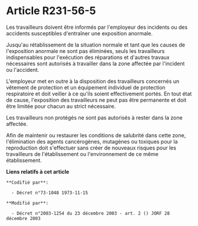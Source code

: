 # Article R231-56-5

Les travailleurs doivent être informés par l'employeur des incidents ou des accidents susceptibles d'entraîner une exposition
anormale.

Jusqu'au rétablissement de la situation normale et tant que les causes de l'exposition anormale ne sont pas éliminées, seuls
les travailleurs indispensables pour l'exécution des réparations et d'autres travaux nécessaires sont autorisés à travailler
dans la zone affectée par l'incident ou l'accident.

L'employeur met en outre à la disposition des travailleurs concernés un vêtement de protection et un équipement individuel de
protection respiratoire et doit veiller à ce qu'ils soient effectivement portés. En tout état de cause, l'exposition des
travailleurs ne peut pas être permanente et doit être limitée pour chacun au strict nécessaire.

Les travailleurs non protégés ne sont pas autorisés à rester dans la zone affectée.

Afin de maintenir ou restaurer les conditions de salubrité dans cette zone, l'élimination des agents cancérogènes, mutagènes
ou toxiques pour la reproduction doit s'effectuer sans créer de nouveaux risques pour les travailleurs de l'établissement ou
l'environnement de ce même établissement.

**Liens relatifs à cet article**

	**Codifié par**:

	  - Décret n°73-1048 1973-11-15

	**Modifié par**:

	  - Décret n°2003-1254 du 23 décembre 2003 - art. 2 () JORF 28 décembre 2003
